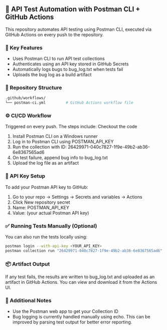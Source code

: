 ## 🧪 API Test Automation with Postman CLI + GitHub Actions
This repository automates API testing using Postman CLI, executed via GitHub Actions on every push to the repository.

### 🚀 Key Features
- Uses Postman CLI to run API test collections
- Authenticates using an API key stored in GitHub Secrets
- Automatically logs bugs to bug_log.txt when tests fail
- Uploads the bug log as a build artifact

### 🧱 Repository Structure
```bash
.github/workflows/
└── postman-ci.yml         # GitHub Actions workflow file
```
### ⚙️ CI/CD Workflow
Triggered on every push. The steps include:
Checkout the code
1. Install Postman CLI on a Windows runner
2. Log in to Postman CLI using POSTMAN_API_KEY
3. Run the collection with ID:
26429971-040c7827-1f9e-49b2-ab36-6e8367565ad6
4. On test failure, append bug info to bug_log.txt
5. Upload the log file as an artifact

### 🔐 API Key Setup
To add your Postman API key to GitHub:
1. Go to your repo → Settings → Secrets and variables → Actions
2. Click New repository secret
3. Name: POSTMAN_API_KEY
4. Value: (your actual Postman API key)

### ✅ Running Tests Manually (Optional)
You can also run the tests locally using:
```bash
postman login --with-api-key <YOUR_API_KEY>
postman collection run "26429971-040c7827-1f9e-49b2-ab36-6e8367565ad6"
```
### 📦 Artifact Output
If any test fails, the results are written to bug_log.txt and uploaded as an artifact in GitHub Actions. You can view and download it from the Actions UI.

### 📌 Additional Notes
- Use the Postman web app to get your Collection ID
- Bug logging is currently handled manually using echo. This can be improved by parsing test output for better error reporting.
